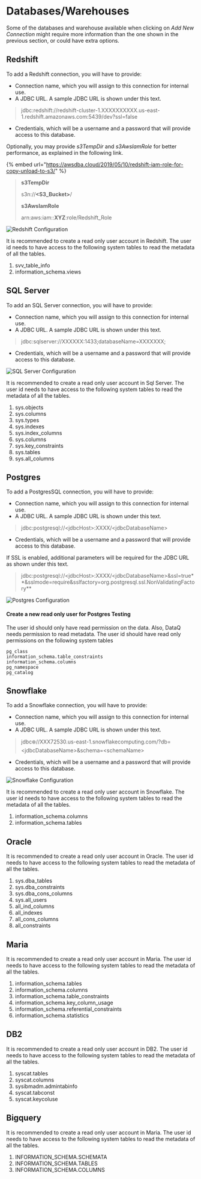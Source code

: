 # Databases/Warehouses

Some of the databases and warehouse available when clicking on _Add New Connection_ might require more information than the one shown in the previous section, or could have extra options.

## Redshift

To add a Redshift connection, you will have to provide:

* Connection name, which you will assign to this connection for internal use.
* A JDBC URL. A sample JDBC URL is shown under this text.

> jdbc:redshift://redshift-cluster-1.XXXXXXXXXX.us-east-1.redshift.amazonaws.com:5439/dev?ssl=false

* Credentials, which will be a username and a password that will provide access to this database.

Optionally, you may provide _s3TempDir_ and _s3AwsIamRole_ for better performance, as explained in the following link.

{% embed url="https://awsdba.cloud/2019/05/10/redshift-iam-role-for-copy-unload-to-s3/" %}

> **s3TempDir**
>
> s3n://**\<S3\_Bucket>**/
>
> **s3AwsIamRole**
>
> arn:aws:iam::**XYZ**:role/Redshift\_Role

![Redshift Configuration](../../../.gitbook/assets/redshift\_config.png)



It is recommended to create a read only user account in Redshift. The user id needs to have access to the following system tables to read the metadata of all the tables.&#x20;

1. svv\_table\_info
2. information\_schema.views

## SQL Server

To add an SQL Server connection, you will have to provide:

* Connection name, which you will assign to this connection for internal use.
* A JDBC URL. A sample JDBC URL is shown under this text.

> jdbc:sqlserver://XXXXXX:1433;databaseName=XXXXXXX;

* Credentials, which will be a username and a password that will provide access to this database.

![SQL Server Configuration](../../../.gitbook/assets/sql\_connection.png)



It is recommended to create a read only user account in Sql Server. The user id needs to have access to the following system tables to read the metadata of all the tables.&#x20;

1. sys.objects&#x20;
2. sys.columns&#x20;
3. sys.types&#x20;
4. sys.indexes&#x20;
5. sys.index\_columns&#x20;
6. sys.columns&#x20;
7. sys.key\_constraints&#x20;
8. sys.tables&#x20;
9. sys.all\_columns

## Postgres

To add a PostgresSQL connection, you will have to provide:

* Connection name, which you will assign to this connection for internal use.
* A JDBC URL. A sample JDBC URL is shown under this text.

> jdbc:postgresql://\<jdbcHost>:XXXX/\<jdbcDatabaseName>

* Credentials, which will be a username and a password that will provide access to this database.

If SSL is enabled, additional parameters will be required for the JDBC URL as shown under this text.

> jdbc:postgresql://\<jdbcHost>:XXXX/\<jdbcDatabaseName>\&ssl=true\*\*\&sslmode=require\&sslfactory=org.postgresql.ssl.NonValidatingFactory\*\*

![Postgres Configuration](../../../.gitbook/assets/postgres.png)



#### Create a new read only user for Postgres Testing

The user id should only have read permission on the data. Also, DataQ needs permission to read metadata. The user id should have read only permissions on the following system tables

```
pg_class
information_schema.table_constraints
information_schema.columns
pg_namespace
pg_catalog
```



## Snowflake

To add a Snowflake connection, you will have to provide:

* Connection name, which you will assign to this connection for internal use.
* A JDBC URL. A sample JDBC URL is shown under this text.

> jdbc:snowflake://XXX72530.us-east-1.snowflakecomputing.com/?db=\<jdbcDatabaseName>\&schema=\<schemaName>

* Credentials, which will be a username and a password that will provide access to this database.

![Snowflake Configuration](<../../../.gitbook/assets/snowflake (1).png>)

It is recommended to create a read only user account in Snowflake. The user id needs to have access to the following system tables to read the metadata of all the tables.&#x20;

1. information\_schema.columns
2. information\_schema.tables

## Oracle <a href="#snowflake" id="snowflake"></a>

It is recommended to create a read only user account in Oracle. The user id needs to have access to the following system tables to read the metadata of all the tables.&#x20;

1. sys.dba\_tables
2. sys.dba\_constraints
3. sys.dba\_cons\_columns
4. sys.all\_users
5. all\_ind\_columns
6. all\_indexes
7. all\_cons\_columns
8. all\_constraints

## **Maria**​

It is recommended to create a read only user account in Maria. The user id needs to have access to the following system tables to read the metadata of all the tables.&#x20;

1. information\_schema.tables&#x20;
2. information\_schema.columns&#x20;
3. information\_schema.table\_constraints&#x20;
4. information\_schema.key\_column\_usage&#x20;
5. information\_schema.referential\_constraints&#x20;
6. information\_schema.statistics

## DB2

It is recommended to create a read only user account in DB2. The user id needs to have access to the following system tables to read the metadata of all the tables.&#x20;

1. syscat.tables&#x20;
2. syscat.columns&#x20;
3. sysibmadm.admintabinfo&#x20;
4. syscat.tabconst&#x20;
5. syscat.keycoluse

## Bigquery

It is recommended to create a read only user account in Maria. The user id needs to have access to the following system tables to read the metadata of all the tables.&#x20;

1. INFORMATION\_SCHEMA.SCHEMATA&#x20;
2. INFORMATION\_SCHEMA.TABLES&#x20;
3. INFORMATION\_SCHEMA.COLUMNS
